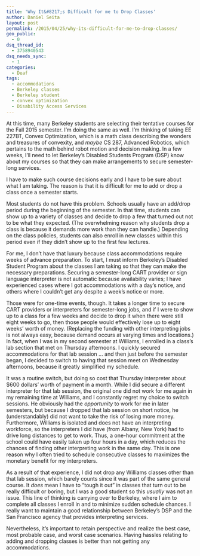 ```yaml
---
title: 'Why It&#8217;s Difficult for me to Drop Classes'
author: Daniel Seita
layout: post
permalink: /2015/04/25/why-its-difficult-for-me-to-drop-classes/
geo_public:
  - 0
dsq_thread_id:
  - 3758940543
dsq_needs_sync:
  - 1
categories:
  - Deaf
tags:
  - accommodations
  - Berkeley classes
  - Berkeley student
  - convex optimization
  - Disability Access Services
---
```

At this time, many Berkeley students are selecting their tentative courses for the Fall 2015 semester. I&#8217;m doing the same as well. I&#8217;m thinking of taking EE 227BT, Convex Optimization, which is a math class describing the wonders and treasures of convexity, and *maybe* CS 287, Advanced Robotics, which pertains to the math behind robot motion and decision making. In a few weeks, I&#8217;ll need to let Berkeley&#8217;s Disabled Students Program (DSP) know about my courses so that they can make arrangements to secure semester-long services.

I have to make such course decisions early and I have to be sure about what I am taking. The reason is that it is difficult for me to add or drop a class once a semester starts.

Most students do not have this problem. Schools usually have an add/drop period during the beginning of the semester. In that time, students can show up to a variety of classes and decide to drop a few that turned out not to be what they expected. (The overwhelming reason why students drop a class is because it demands more work than they can handle.) Depending on the class policies, students can also enroll in new classes within this period even if they didn&#8217;t show up to the first few lectures.

For me, I don&#8217;t have that luxury because class accommodations require weeks of advance preparation. To start, I must inform Berkeley&#8217;s Disabled Student Program about the classes I am taking so that they can make the necessary preparations. Securing a semester-long CART provider or sign language interpreter is not automatic because availability varies; I have experienced cases where I got accommodations with a day&#8217;s notice, and others where I couldn&#8217;t get any despite a week&#8217;s notice or more.

Those were for one-time events, though. It takes a longer time to secure CART providers or interpreters for semester-long jobs, and if I were to show up to a class for a few weeks and decide to drop it when there were still eight weeks to go, then those people would effectively lose up to eight weeks&#8217; worth of money. (Replacing the funding with other interpreting jobs is not always easy, because demand occurs at varying times and locations.) In fact, when I was in my second semester at Williams, I enrolled in a class&#8217;s lab section that met on Thursday afternoons. I quickly secured accommodations for that lab session &#8230; and then just before the semester began, I decided to switch to having that session meet on Wednesday afternoons, because it greatly simplified my schedule.

It was a routine switch, but doing so cost that Thursday interpreter about $600 dollars&#8217; worth of payment in a month. While I did secure a different interpreter for that lab session, the original one did not work for me again in my remaining time at Williams, and I constantly regret my choice to switch sessions. He obviously had the *opportunity* to work for me in later semesters, but because I dropped that lab session on short notice, he (understandably) did not want to take the risk of losing more money. Furthermore, Williams is isolated and does not have an interpreting workforce, so the interpreters I did have (from Albany, New York) had to drive long distances to get to work. Thus, a one-hour commitment at the school could have easily taken up four hours in a day, which reduces the chances of finding other interpreting work in the same day. This is one reason why I often tried to schedule consecutive classes to maximizes the monetary benefit for my interpreters.

As a result of that experience, I did not drop any Williams classes other than that lab session, which barely counts since it was part of the same general course. It *does* mean I have to &#8220;tough it out&#8221; in classes that turn out to be really difficult or boring, but I was a good student so this *usually* was not an issue. This line of thinking is carrying over to Berkeley, where I aim to complete all classes I enroll in and to minimize sudden schedule chances. I really want to maintain a good relationship between Berkeley&#8217;s DSP and the San Francisco agency that provides interpreting services.

Nevertheless, it&#8217;s important to retain perspective and realize the best case, most probable case, and worst case scenarios. Having hassles relating to adding and dropping classes is better than not getting any accommodations.
